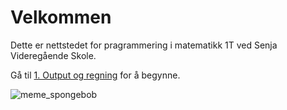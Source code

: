 Velkommen
============================

Dette er nettstedet for pragrammering i matematikk 1T ved Senja Videregående Skole.

Gå til [1. Output og regning](output) for å begynne.


![meme_spongebob](https://images-cdn.9gag.com/photo/aZy8dr6_700b.jpg)

